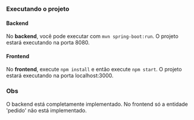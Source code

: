 ### Executando o projeto

#### Backend
No **backend**,  você pode executar com `mvn spring-boot:run`. O projeto estará executando na porta 8080.

#### Frontend

No **frontend**, execute `npm install` e então execute `npm start`. O projeto estará executando na porta localhost:3000.

### Obs

O backend está completamente implementado.
No frontend só a entidade 'pedido' não está implementado.
